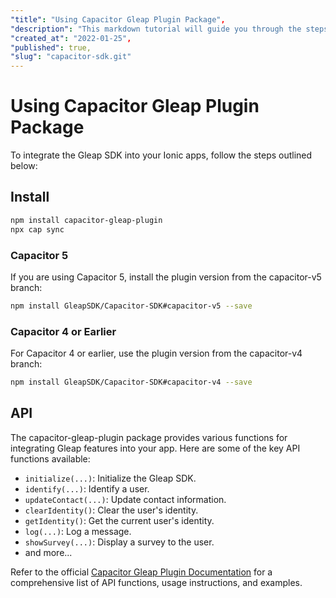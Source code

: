```yaml
---
"title": "Using Capacitor Gleap Plugin Package",
"description": "This markdown tutorial will guide you through the steps of using the capacitor-gleap-plugin package in your Ionic apps for in-app bug reporting and customer feedback.",
"created_at": "2022-01-25",
"published": true,
"slug": "capacitor-sdk.git"
---
```


# Using Capacitor Gleap Plugin Package

To integrate the Gleap SDK into your Ionic apps, follow the steps outlined below:

## Install

```bash
npm install capacitor-gleap-plugin
npx cap sync
```

### Capacitor 5

If you are using Capacitor 5, install the plugin version from the capacitor-v5 branch:

```bash
npm install GleapSDK/Capacitor-SDK#capacitor-v5 --save
```

### Capacitor 4 or Earlier

For Capacitor 4 or earlier, use the plugin version from the capacitor-v4 branch:

```bash
npm install GleapSDK/Capacitor-SDK#capacitor-v4 --save
```

## API

The capacitor-gleap-plugin package provides various functions for integrating Gleap features into your app. Here are some of the key API functions available:

- `initialize(...)`: Initialize the Gleap SDK.
- `identify(...)`: Identify a user.
- `updateContact(...)`: Update contact information.
- `clearIdentity()`: Clear the user's identity.
- `getIdentity()`: Get the current user's identity.
- `log(...)`: Log a message.
- `showSurvey(...)`: Display a survey to the user.
- and more...

Refer to the official [Capacitor Gleap Plugin Documentation](https://capacitorjs.com/docs/plugins/gleap) for a comprehensive list of API functions, usage instructions, and examples.